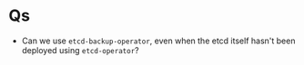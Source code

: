 # Qs

- Can we use `etcd-backup-operator`, even when the etcd itself hasn't been deployed using `etcd-operator`?

